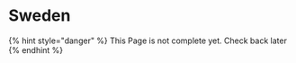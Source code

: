 # Sweden

{% hint style="danger" %}
This Page is not complete yet. Check back later
{% endhint %}

<figure><img src="https://github.com/user-attachments/assets/2b798122-fb81-4985-aa44-3967cea669a5" alt=""><figcaption></figcaption></figure>
